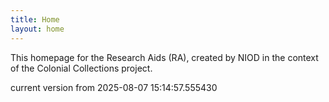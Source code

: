 ```yaml
---
title: Home
layout: home
---
```


This homepage for the Research Aids (RA), created by NIOD in the context of the Colonial Collections project. 


current version from 2025-08-07 15:14:57.555430